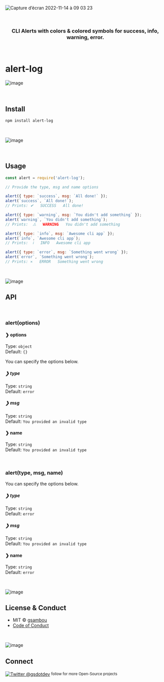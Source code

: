 ![Capture d’écran 2022-11-14 à 09 03 23](https://user-images.githubusercontent.com/48604464/201606943-465e84be-7d24-4ede-a7c9-bf59086613f5.png)

 <br>
<h3 align="center">
 CLI Alerts with colors & colored symbols for success, info, warning, error.
 </h3>
 <br>

# alert-log

![image](https://user-images.githubusercontent.com/48604464/201605835-1d078828-8ec5-467f-bb4d-68c04c085c66.png)

<br>

## Install

```sh
npm install alert-log
```

<br>

![image](https://user-images.githubusercontent.com/48604464/201605954-dab2faed-a4a1-4708-a278-b6b7dfd2610d.png)

<br>

## Usage

```js
const alert = require('alert-log');

// Provide the type, msg and name options

alert({ type: `success`, msg: `All done!` });
alert(`success`, `All done!`);
// Prints: ✔   SUCCESS   All done!

alert({ type: `warning`, msg: `You didn't add something` });
alert(`warning`, `You didn't add something`);
// Prints:  ⚠   WARNING   You didn't add something

alert({ type: `info`, msg: `Awesome cli app` });
alert(`info`, `Awesome cli app`);
// Prints:  ℹ   INFO   Awesome cli app

alert({ type: `error`, msg: `Something went wrong` });
alert(`error`, `Something went wrong`);
// Prints: ⨯   ERROR   Something went wrong
```

</br>

![image](https://user-images.githubusercontent.com/48604464/201607059-314eedc9-684f-4180-a228-440618cf5bc3.png)

## API

<br>
<h3 style='font-weight:bold'>alert(options) </h3>

#### ❯ options

Type: `object`<br>
Default: `{}`

You can specify the options below.

##### ❯ type

Type: `string`<br>
Default: `error`

##### ❯ msg

Type: `string` <br>
Default: `You provided an invalid type`

#### ❯ name

Type: `string` <br>
Default: `You provided an invalid type`

<br>
<h3 style='font-weight:bold; '>alert(type, msg, name) </h3>

You can specify the options below.

##### ❯ type

Type: `string`<br>
Default: `error`

##### ❯ msg

Type: `string` <br>
Default: `You provided an invalid type`

#### ❯ name

Type: `string` <br>
Default: `error`

<br>

![image](https://user-images.githubusercontent.com/48604464/201608140-5360fda9-fc29-47eb-90cd-ef2003ebcb67.png)

## License & Conduct

-   MIT © [gsambou](https://twitter.com/gsotdev/)
-   [Code of Conduct](code-of-conduct.md)

<br>

![image](https://user-images.githubusercontent.com/48604464/201608099-375120d8-22c4-4db3-98fd-a6c96c8b2b81.png)

## Connect

<div align="left">
 <p><a href="https://twitter.com/gsdotdev/"><img alt="Twitter @gsdotdev" align="center" src="https://img.shields.io/badge/TWITTER-gray.svg?colorB=1da1f2&style=flat" /></a>&nbsp;<small>follow for more Open-Source projects</small></p>
</div>
